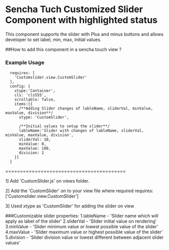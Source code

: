 Sencha Tuch Customized Slider Component with highlighted status
=======================================

This component supports the slider with Plus and minus buttons and allows developer to set label, min, max, initial values.

##How to add this component in a sencha touch view ?

### Example Usage

```  
  requires: [
    'Customslider.view.CustomSlider'
  ],
  config: {
    xtype:'Container',
    cls: 'cls555',
    scrollable: false,
    items:[{
      /**Adding Slider changes of lableName, sliderVal, minValue, maxValue, division**/
      xtype: 'CustomSlider',

      /**Initial values to setup the slider**/
      lableName:'Slider with changes of lableName, sliderVal, minValue, maxValue, division',
      sliderVal: 10,
      minValue: 0,
      maxValue: 100,
      division: 2
    }]
  }
```

=========================================

1] Add 'CustomSlider.js' on views folder.

2] Add the 'CustomSlider' on to your view file where required
requires: ['Customslider.view.CustomSlider']

3] Used xtype as 'CustomSlider' for adding the slider on view

###Customizable slider properties:
1.lableName - 'Slider name which will apply as label of the slider'
2.sliderVal - 'Slider initial value on rendering'
3.minValue  - 'Slider minimum value or lowest possible value of the slider'
4.maxValue  - 'Slider maximum value or highest possible value of the slider'
5.division  - 'Slider division value or lowest different between adjacent slider values'
